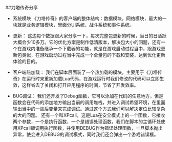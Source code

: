 


##刀塔传奇分享
- 系统模块
《刀塔传奇》的客户端的整体结构：数据模块，网络模块，最大的一块就是业务逻辑模块，里面分UI系统、战斗系统和事件系统。

- 更新：
这边每个数据跟大家分享一下，每次完整包更新的时候，当日的日活跃大概会少10多万。它的优化方案是制作低清版本，解决包大小的问题，还有一个在游戏内准备继承一个下载器的功能，就是在游戏启动过程当中，跟游戏更新包类似，在游戏启动过程当中完成一个全量包的下载和安装，达到优化更新体验的目的。

- 客户端热加载：
我们在脚本层面装了一个热加载的模块，主要用于《刀塔传奇》在运行时来重新加载Lua代码，在游戏运行时我们修改的代码可以立即生效，这样省去了关闭和打开应用程序的时间，节省了开发效率。

- BUG调试：
我们还开发了Debug函数，它可以添加在代码的任意地方，但是函数会在代码的添加地方输出当前的调用堆栈，并进入调试希望环境，在里面输出当中的一些后变量来完成调试。通过这个方式我们可以解决定位比较复杂的大的问题。
还有一个叫XPcall，这是Lua在安全模式上的一个函数，它接收两个参数，一个是执行函数，一个是错误处理函数，我们在脚本的主循环处使用XPcall额调用执行函数，并使用DEBUG作为错误处理函数，一旦脚本抛出异常，使会进入DEBUG的调试模式，同时我们还会弹出一个游戏错误框。

